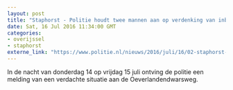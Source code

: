 ```yaml
---
layout: post
title: "Staphorst - Politie houdt twee mannen aan op verdenking van inbraak/diefstal"
date: Sat, 16 Jul 2016 11:34:00 GMT
categories: 
- overijssel 
- staphorst 
externe_link: "https://www.politie.nl/nieuws/2016/juli/16/02-staphorst-politie-houdt-twee-mannen-aan-op-verdenking-van-inbraak-diefstal.html"
---
```


In de nacht van donderdag 14 op vrijdag 15 juli ontving de politie een melding van een verdachte situatie aan de Oeverlandendwarsweg.
